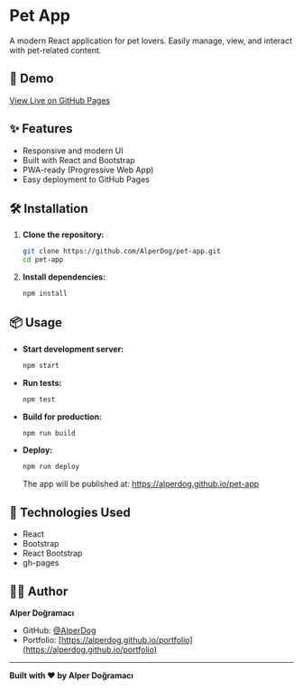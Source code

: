 # Pet App

A modern React application for pet lovers. Easily manage, view, and interact with pet-related content.

## 🚀 Demo

[View Live on GitHub Pages](https://alperdog.github.io/pet-app)

## ✨ Features

- Responsive and modern UI
- Built with React and Bootstrap
- PWA-ready (Progressive Web App)
- Easy deployment to GitHub Pages

## 🛠️ Installation

1. **Clone the repository:**
   ```sh
   git clone https://github.com/AlperDog/pet-app.git
   cd pet-app
   ```
2. **Install dependencies:**
   ```sh
   npm install
   ```

## 📦 Usage

- **Start development server:**
  ```sh
  npm start
  ```
- **Run tests:**
  ```sh
  npm test
  ```
- **Build for production:**

  ```sh
  npm run build
  ```

- **Deploy:**
  ```sh
  npm run deploy
  ```
  The app will be published at: https://alperdog.github.io/pet-app

## 🧰 Technologies Used

- React
- Bootstrap
- React Bootstrap
- gh-pages

## 👨‍💻 Author

**Alper Doğramacı**

- GitHub: [@AlperDog](https://github.com/AlperDog)
- Portfolio: [https://alperdog.github.io/portfolio](https://alperdog.github.io/portfolio)

---

**Built with ❤️ by Alper Doğramacı**
